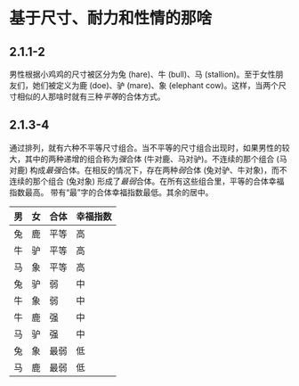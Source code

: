 # 基于尺寸、耐力和性情的那啥

## 2.1.1-2

男性根据小鸡鸡的尺寸被区分为兔 (hare)、牛 (bull)、马 (stallion)。至于女性朋友们，她们被定义为鹿 (doe)、驴 (mare)、象 (elephant cow)。这样，当两个尺寸相似的人那啥时就有三种*平等*的合体方式。

## 2.1.3-4

通过排列，就有六种不平等尺寸组合。当不平等的尺寸组合出现时，如果男性的较大，其中的两种递增的组合称为*强*合体
(牛对鹿、马对驴)。不连续的那个组合 (马对鹿)
构成*最强*合体。在相反的情况下，存在两种*弱*合体
(兔对驴、牛对象)，而不连续的那个组合
(兔对象) 形成了*最弱*合体。在所有这些组合里，平等的合体幸福指数最高。
带有“最”字的合体幸福指数最低。其余的居中。

| 男 | 女 | 合体 | 幸福指数 |
| :-- | :-- | :-- | :-- |
| 兔 | 鹿 | 平等 | 高 |
| 牛 | 驴 | 平等 | 高 |
| 马 | 象 | 平等 | 高 |
| 兔 | 驴 | 弱 | 中 |
| 牛 | 象 | 弱 | 中 |
| 牛 | 鹿 | 强 | 中 |
| 马 | 驴 | 强 | 中 |
| 兔 | 象 | 最弱 | 低 |
| 马 | 鹿 | 最弱 | 低 |

